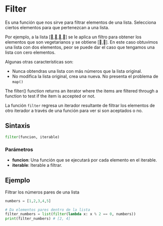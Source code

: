 # Filter

Es una función que nos sirve para filtrar elementos de una lista. Selecciona ciertos elementos para que pertenezcan a una lista.

Por ejemplo, a la lista [🍔,🍗,🍿,🍟] se le aplica un filtro para obtener los elementos que son vegetarianos y se obtiene [🍿,🍟]. En este caso obtuvimos una lista con dos elementos, peor se puede dar el caso que tengamos una lista con cero elementos.

Algunas otras características son:

- Nunca obtendras una lista con más números que la lista original.
- No modifica la lista original, crea una nueva. No presenta el problema de `map()`

The filter() function returns an iterator where the items are filtered through a function to test if the item is accepted or not.

La función `filter` regresa un iterador resultante de filtrar los elementos de otro iterador a través de una función para ver si son aceptados o no.

## Sintaxis

```python
filter(funcion, iterable)
```

### Parámetros

- **funcion**: Una función que se ejecutará por cada elemento en el iterable.
- **iterable**: Iterable a filtrar.

## Ejemplo

Filtrar los números pares de una lista

```python
numbers = [1,2,3,4,5]

# Da elementos pares dentro de la lista
filter_numbers = list(filter(lambda x: x % 2 == 0, numbers))
print(filter_numbers) # [2, 4]
```
